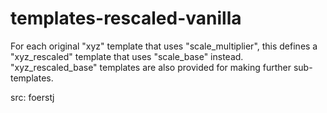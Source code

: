 # templates-rescaled-vanilla

For each original "xyz" template that uses "scale_multiplier", this defines a "xyz_rescaled" template that uses "scale_base" instead.\
"xyz_rescaled_base" templates are also provided for making further sub-templates.

src: foerstj
